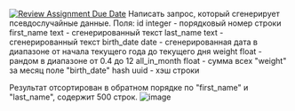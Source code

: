 [![Review Assignment Due Date](https://classroom.github.com/assets/deadline-readme-button-24ddc0f5d75046c5622901739e7c5dd533143b0c8e959d652212380cedb1ea36.svg)](https://classroom.github.com/a/X04JntxH)
Написать запрос, который сгенерирует псевдослучайные данные. Поля:
id integer         - порядковый номер строки
first_name text    - сгенерированный текст
last_name text     - сгенерированный текст 
birth_date date    - сгенерированная дата в диапазоне от начала текущего года до текущего дня
weight float       - рандом в диапазоне от 0.4 до 12
all_in_month float - сумма всех "weight" за месяц поле "birth_date"
hash uuid          - хэш строки

Результат отсортирован в обратном порядке по "first_name" и "last_name", содержит 500 строк.
![image](https://github.com/itis-db/2-stepantishhen/assets/50077707/9c0f22f7-9382-4d9e-a8ae-78a6e003fb50)
